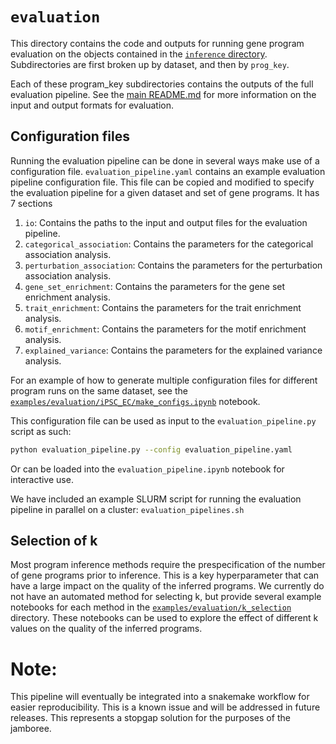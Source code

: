 # `evaluation`

This directory contains the code and outputs for running gene program evaluation on the objects contained in the [`inference` directory](../inference/). Subdirectories are first broken up by dataset, and then by `prog_key`. 

Each of these program_key subdirectories contains the outputs of the full evaluation pipeline. See the [main README.md](../../README.md) for more information on the input and output formats for evaluation.

## Configuration files
Running the evaluation pipeline can be done in several ways make use of a configuration file. `evaluation_pipeline.yaml` contains an example evaluation pipeline configuration file. This file can be copied and modified to specify the evaluation pipeline for a given dataset and set of gene programs. It has 7 sections

1. `io`: Contains the paths to the input and output files for the evaluation pipeline.
2. `categorical_association`: Contains the parameters for the categorical association analysis.
3. `perturbation_association`: Contains the parameters for the perturbation association analysis.
4. `gene_set_enrichment`: Contains the parameters for the gene set enrichment analysis.
5. `trait_enrichment`: Contains the parameters for the trait enrichment analysis.
6. `motif_enrichment`: Contains the parameters for the motif enrichment analysis.
7. `explained_variance`: Contains the parameters for the explained variance analysis.

For an example of how to generate multiple configuration files for different program runs on the same dataset, see the [`examples/evaluation/iPSC_EC/make_configs.ipynb`](/examples/evaluation/iPSC_EC/make_configs.ipynb) notebook.

This configuration file can be used as input to the `evaluation_pipeline.py` script as such:

```bash
python evaluation_pipeline.py --config evaluation_pipeline.yaml
```

Or can be loaded into the `evaluation_pipeline.ipynb` notebook for interactive use.

We have included an example SLURM script for running the evaluation pipeline in parallel on a cluster: `evaluation_pipelines.sh`

## Selection of k
Most program inference methods require the prespecification of the number of gene programs prior to inference. This is a key hyperparameter that can have a large impact on the quality of the inferred programs. We currently do not have an automated method for selecting k, but provide several example notebooks for each method in the [`examples/evaluation/k_selection`](/examples/evaluation/k_selection) directory. These notebooks can be used to explore the effect of different k values on the quality of the inferred programs.

# Note:
This pipeline will eventually be integrated into a snakemake workflow for easier reproducibility. This is a known issue and will be addressed in future releases. This represents a stopgap solution for the purposes of the jamboree.
